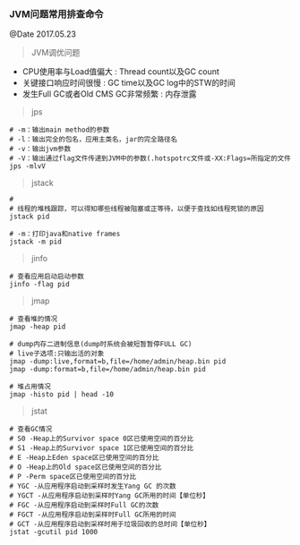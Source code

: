 ### JVM问题常用排查命令
@Date 2017.05.23

> JVM调优问题
* CPU使用率与Load值偏大 : Thread count以及GC count
* 关键接口响应时间很慢 : GC time以及GC log中的STW的时间
* 发生Full GC或者Old CMS GC非常频繁 : 内存泄露

> jps

```
# -m：输出main method的参数
# -l：输出完全的包名，应用主类名，jar的完全路径名 
# -v：输出jvm参数 
# -V：输出通过flag文件传递到JVM中的参数(.hotspotrc文件或-XX:Flags=所指定的文件
jps -mlvV
```

> jstack

```
# 
# 线程的堆栈跟踪，可以得知哪些线程被阻塞或正等待，以便于查找如线程死锁的原因
jstack pid
```

```
# -m：打印java和native frames
jstack -m pid
```

> jinfo

```
# 查看应用启动启动参数
jinfo -flag pid
```

> jmap

```
# 查看堆的情况
jmap -heap pid
```

```
# dump内存二进制信息(dump时系统会被短暂暂停FULL GC)
# live子选项:只输出活的对象
jmap -dump:live,format=b,file=/home/admin/heap.bin pid
jmap -dump:format=b,file=/home/admin/heap.bin pid
```

```
# 堆占用情况
jmap -histo pid | head -10
```

> jstat

```
# 查看GC情况
# S0 -Heap上的Survivor space 0区已使用空间的百分比 
# S1 -Heap上的Survivor space 1区已使用空间的百分比 
# E -Heap上Eden space区已使用空间的百分比 
# O -Heap上的Old space区已使用空间的百分比 
# P -Perm space区已使用空间的百分比 
# YGC -从应用程序启动到采样时发生Yang GC 的次数 
# YGCT -从应用程序启动到采样时Yang GC所用的时间【单位秒】 
# FGC -从应用程序启动到采样时Full GC的次数 
# FGCT -从应用程序启动到采样时Full GC所用的时间 
# GCT -从应用程序启动到采样时用于垃圾回收的总时间【单位秒】
jstat -gcutil pid 1000
```
